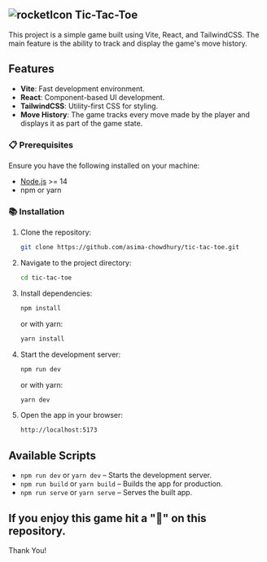 ## ![rocketIcon][rocketicon-shield] Tic-Tac-Toe

This project is a simple game built using Vite, React, and TailwindCSS. The main feature is the ability to track and display the game's move history.

## Features

- **Vite**: Fast development environment.
- **React**: Component-based UI development.
- **TailwindCSS**: Utility-first CSS for styling.
- **Move History**: The game tracks every move made by the player and displays it as part of the game state.

### 📋 Prerequisites

Ensure you have the following installed on your machine:

- [Node.js](https://nodejs.org/) >= 14
- npm or yarn

### 📚 Installation

1. Clone the repository:

   ```bash
   git clone https://github.com/asima-chowdhury/tic-tac-toe.git
   ```

2. Navigate to the project directory:

   ```bash
   cd tic-tac-toe
   ```

3. Install dependencies:

   ```bash
   npm install
   ```

   or with yarn:

   ```bash
   yarn install
   ```

4. Start the development server:

   ```bash
   npm run dev
   ```

   or with yarn:

   ```bash
   yarn dev
   ```

5. Open the app in your browser:

   ```bash
   http://localhost:5173
   ```

## Available Scripts

- `npm run dev` or `yarn dev` – Starts the development server.
- `npm run build` or `yarn build` – Builds the app for production.
- `npm run serve` or `yarn serve` – Serves the built app.


## If you enjoy this game hit a "🌟" on this repository.
 Thank You!

[rocketicon-shield]: https://img.icons8.com/?size=24&id=bY5t0noHcfXn&format=png